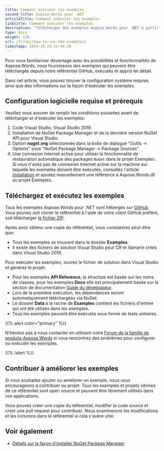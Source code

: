 ```yaml
---
title: Comment exécuter les exemples
second_title: Aspose.Words pour .NET
articleTitle: Comment exécuter les exemples
linktitle: Comment exécuter les exemples
description: "Téléchargez des exemples Aspose.Words pour .NET à partir de notre référentiel GitHub et apprenez à les exécuter pour vous familiariser davantage avec les possibilités et fonctionnalités de Aspose.Words utilisant C#."
type: docs
weight: 110
url: /fr/net/how-to-run-the-examples/
timestamp: 2024-10-24-11-44-28
---
```


Pour vous familiariser davantage avec les possibilités et fonctionnalités de Aspose.Words, nous fournissons des exemples qui peuvent être téléchargés depuis notre référentiel GitHub, exécutés et appris en détail.

Dans cet article, vous pouvez trouver la configuration système requise, ainsi que des informations sur la façon d'exécuter les exemples.

## Configuration logicielle requise et prérequis

Veuillez vous assurer de remplir les conditions suivantes avant de télécharger et d'exécuter les exemples:

1. Code Visual Studio, Visual Studio 2019.
2. Installation de NuGet Package Manager et de la dernière version NuGet API pour Visual Studio.
3. Option **nuget.org** sélectionnée dans la boîte de dialogue "Outils → Options" sous "NuGet Package Manager → Package Sources".
4. Une connexion Internet active pour utiliser la fonctionnalité de restauration automatique des packages `NuGet` dans le projet Exemples. Si vous n'avez pas de connexion Internet active sur la machine sur laquelle les exemples doivent être exécutés, consultez l'article [Installation](/words/fr/net/installation/) et ajoutez manuellement une référence à Aspose.Words.dll au projet Exemples.

## Téléchargez et exécutez les exemples

Tous les exemples Aspose.Words pour .NET sont hébergés sur [GitHub](https://github.com/aspose-words/Aspose.Words-for-.NET). Vous pouvez soit cloner le référentiel à l'aide de votre client GitHub préféré, soit télécharger [le fichier ZIP](https://github.com/aspose-words/Aspose.Words-for-.NET/archive/master.zip).

Après avoir obtenu une copie du référentiel, vous constaterez peut-être que:

- Tous les exemples se trouvent dans le dossier **Examples**.
- Il existe des fichiers de solution Visual Studio pour C# et Xamarin créés dans Visual Studio 2019.

Pour exécuter les exemples, ouvrez le fichier de solution dans Visual Studio et générez le projet:

- Pour les exemples **API Reference**, la structure est basée sur les noms de classes, pour les exemples **Docs** elle est principalement basée sur la section de documentation [Guide du développeur](/words/fr/net/developer-guide/).
- Lors de la première exécution, les dépendances seront automatiquement téléchargées via NuGet.
- Le dossier **Data** à la racine de **Examples** contient les fichiers d'entrée qui ont été utilisés dans les exemples.
- Tous les exemples peuvent être exécutés sous forme de tests unitaires.

{{% alert color="primary" %}}

N'hésitez pas à nous contacter en utilisant notre [Forum de la famille de produits Aspose.Words](https://forum.aspose.com/c/words/8) si vous rencontrez des problèmes pour configurer ou exécuter les exemples.

{{% /alert %}}

## Contribuer à améliorer les exemples

Si vous souhaitez ajouter ou améliorer un exemple, nous vous encourageons à contribuer au projet. Tous les exemples et projets vitrines de ce référentiel sont open source et peuvent être librement utilisés dans vos applications.

Vous pouvez créer une copie du référentiel, modifier le code source et créer une pull request pour contribuer. Nous examinerons les modifications et les inclurons dans le référentiel si cela s'avère utile.

## Voir également

- [Détails sur la façon d'installer NuGet Package Manager](https://docs.microsoft.com/nuget/guides/install-nuget)
